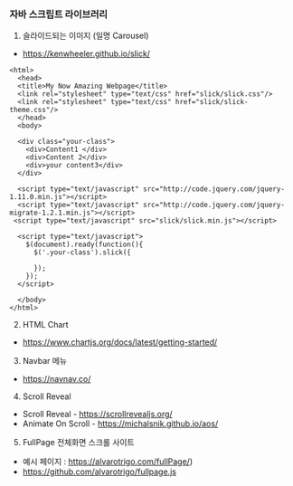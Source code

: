 

### 자바 스크립트 라이브러리
1. 슬라이드되는 이미지 (일명 Carousel)
  -  https://kenwheeler.github.io/slick/
```
<html>
  <head>
  <title>My Now Amazing Webpage</title>
  <link rel="stylesheet" type="text/css" href="slick/slick.css"/>
  <link rel="stylesheet" type="text/css" href="slick/slick-theme.css"/>
  </head>
  <body>

  <div class="your-class">
    <div>Content1 </div>
    <div>Content 2</div>
    <div>your content3</div>
  </div>

  <script type="text/javascript" src="http://code.jquery.com/jquery-1.11.0.min.js"></script>
  <script type="text/javascript" src="http://code.jquery.com/jquery-migrate-1.2.1.min.js"></script>
 <script type="text/javascript" src="slick/slick.min.js"></script>

  <script type="text/javascript">
    $(document).ready(function(){
      $('.your-class').slick({
        
      });
    });
  </script>

  </body>
</html>
```
2. HTML Chart 
  -  https://www.chartjs.org/docs/latest/getting-started/
3. Navbar 메뉴
  - https://navnav.co/
4. Scroll Reveal 
  - Scroll Reveal - https://scrollrevealjs.org/
  - Animate On Scroll - https://michalsnik.github.io/aos/
5. FullPage 전체화면 스크롤 사이트
  - 예시 페이지 : https://alvarotrigo.com/fullPage/)
  - https://github.com/alvarotrigo/fullpage.js
